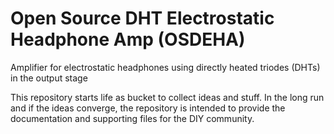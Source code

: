 # Open Source DHT Electrostatic Headphone Amp (OSDEHA)

Amplifier for electrostatic headphones using directly heated triodes (DHTs) in the output stage

This repository starts life as bucket to collect ideas and stuff. In the long run and if the ideas converge, the repository is intended to provide the documentation and supporting files for the DIY community.
